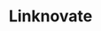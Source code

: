 ---
blog: https://blog.linknovate.com/
facebook: https://facebook.com/Linknovate
linkedin: https://linkedin.com/company/linknovate
logohandle: linknovate
sort: linknovate
title: Linknovate
twitter: https://x.com/linknovate
website: https://www.linknovate.com/
---